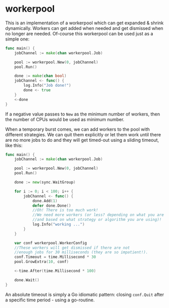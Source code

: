 # workerpool
This is an implementation of a workerpool which can get expanded &amp; shrink dynamically. Workers can get added when needed and get dismissed when no longer are needed. Of-course this workerpool can be used just as a simple one:

```go
func main() {
	jobChannel := make(chan workerpool.Job)

	pool := workerpool.New(0, jobChannel)
	pool.Run()

	done := make(chan bool)
	jobChannel <- func() {
		log.Info("Job done!")
		done <- true
	}
	<-done
}
```

If a negative value passes to `New` as the minimum number of workers, then the number of CPUs would be used as minimum number.

When a temporary burst comes, we can add workers to the pool with different strategies. We can quit them explicitly or let them work until there are no more jobs to do and they will get timed-out using a sliding timeout, like this:

```go
func main() {
	jobChannel := make(chan workerpool.Job)

	pool := workerpool.New(0, jobChannel)
	pool.Run()

	done := new(sync.WaitGroup)

	for i := 0; i < 100; i++ {
		jobChannel <- func() {
			done.Add(1)
			defer done.Done()
			//Oh! There is too much work!
			//We need more workers (or less? depending on what you are doing
			//and based on what strategy or algorithm you are using)!
			log.Info("working ...")
		}
	}

	var conf workerpool.WorkerConfig
	//These workers will get dismissed if there are not
	//enough jobs for 30 milliseconds (they are so impatient!).
	conf.Timeout = time.Millisecond * 30
	pool.GrowExtra(10, conf)

	<-time.After(time.Millisecond * 100)

	done.Wait()
}
```

An absolute timeout is simply a Go idiomatic pattern: closing `conf.Quit` after a specific time period - using a go-routine.